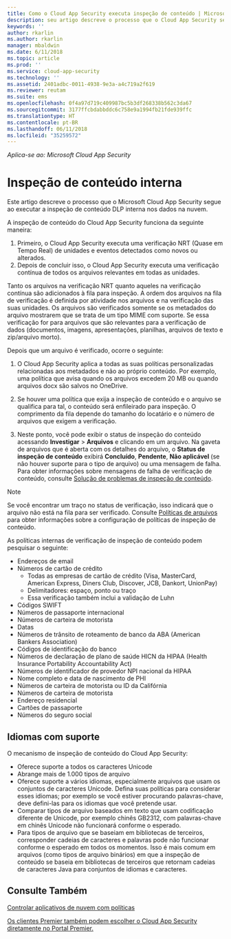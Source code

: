 ```yaml
---
title: Como o Cloud App Security executa inspeção de conteúdo | Microsoft Docs
description: seu artigo descreve o processo que o Cloud App Security segue ao executar a inspeção de conteúdo DLP nos dados na nuvem.
keywords: ''
author: rkarlin
ms.author: rkarlin
manager: mbaldwin
ms.date: 6/11/2018
ms.topic: article
ms.prod: ''
ms.service: cloud-app-security
ms.technology: ''
ms.assetid: 2401adbc-0011-4938-9e3a-a4c719a2f619
ms.reviewer: reutam
ms.suite: ems
ms.openlocfilehash: 0f4a97d719c409987bc5b3df268338b562c3da67
ms.sourcegitcommit: 3177ffcbdabbddc6c758e9a1994fb21fde939ffc
ms.translationtype: HT
ms.contentlocale: pt-BR
ms.lasthandoff: 06/11/2018
ms.locfileid: "35259572"
---
```

*Aplica-se ao: Microsoft Cloud App Security*



# <a name="built-in-content-inspection"></a>Inspeção de conteúdo interna

Este artigo descreve o processo que o Microsoft Cloud App Security segue ao executar a inspeção de conteúdo DLP interna nos dados na nuvem. 


A inspeção de conteúdo do Cloud App Security funciona da seguinte maneira:
1. Primeiro, o Cloud App Security executa uma verificação NRT (Quase em Tempo Real) de unidades e eventos detectados como novos ou alterados.
2. Depois de concluir isso, o Cloud App Security executa uma verificação contínua de todos os arquivos relevantes em todas as unidades.  

Tanto os arquivos na verificação NRT quanto aqueles na verificação contínua são adicionados à fila para inspeção. A ordem dos arquivos na fila de verificação é definida por atividade nos arquivos e na verificação das suas unidades. Os arquivos são verificados somente se os metadados do arquivo mostrarem que se trata de um tipo MIME com suporte. Se essa verificação for para arquivos que são relevantes para a verificação de dados (documentos, imagens, apresentações, planilhas, arquivos de texto e zip/arquivo morto).  

Depois que um arquivo é verificado, ocorre o seguinte:

1. O Cloud App Security aplica a todas as suas políticas personalizadas relacionadas aos metadados e não ao próprio conteúdo. Por exemplo, uma política que avisa quando os arquivos excedem 20 MB ou quando arquivos docx são salvos no OneDrive. 

2. Se houver uma política que exija a inspeção de conteúdo e o arquivo se qualifica para tal, o conteúdo será enfileirado para inspeção. O comprimento da fila depende do tamanho do locatário e o número de arquivos que exigem a verificação. 

3. Neste ponto, você pode exibir o status de inspeção do conteúdo acessando **Investigar** > **Arquivos** e clicando em um arquivo. Na gaveta de arquivos que é aberta com os detalhes do arquivo, o **Status de inspeção de conteúdo** exibirá **Concluído**, **Pendente**, **Não aplicável** (se não houver suporte para o tipo de arquivo) ou uma mensagem de falha. Para obter informações sobre mensagens de falha de verificação de conteúdo, consulte [Solução de problemas de inspeção de conteúdo](troubleshooting-content-inspection.md).

> [!NOTE]
> Se você encontrar um traço no status de verificação, isso indicará que o arquivo não está na fila para ser verificado. Consulte [Políticas de arquivos](data-protection-policies.md) para obter informações sobre a configuração de políticas de inspeção de conteúdo.

As políticas internas de verificação de inspeção de conteúdo podem pesquisar o seguinte:

- Endereços de email 
- Números de cartão de crédito 
  - Todas as empresas de cartão de crédito (Visa, MasterCard, American Express, Diners Club, Discover, JCB, Dankort, UnionPay) 
  - Delimitadores: espaço, ponto ou traço
  - Essa verificação também inclui a validação de Luhn
- Códigos SWIFT
- Números de passaporte internacional
- Números de carteira de motorista
- Datas
- Números de trânsito de roteamento de banco da ABA (American Bankers Association)
- Códigos de identificação do banco
- Números de declaração de plano de saúde HICN da HIPAA (Health Insurance Portability Accountability Act)
- Números de identificador de provedor NPI nacional da HIPAA
- Nome completo e data de nascimento de PHI
- Números de carteira de motorista ou ID da Califórnia
- Números de carteira de motorista
- Endereço residencial
- Cartões de passaporte
- Números do seguro social

## <a name="supported-languages"></a>Idiomas com suporte

O mecanismo de inspeção de conteúdo do Cloud App Security:
-   Oferece suporte a todos os caracteres Unicode
-   Abrange mais de 1.000 tipos de arquivo
-   Oferece suporte a vários idiomas, especialmente arquivos que usam os conjuntos de caracteres Unicode. Defina suas políticas para considerar esses idiomas; por exemplo se você estiver procurando palavras-chave, deve defini-las para os idiomas que você pretende usar.
-   Comparar tipos de arquivo baseados em texto que usam codificação diferente de Unicode, por exemplo chinês GB2312, com palavras-chave em chinês Unicode não funcionará conforme o esperado.
-   Para tipos de arquivo que se baseiam em bibliotecas de terceiros, corresponder cadeias de caracteres e palavras pode não funcionar conforme o esperado em todos os momentos. Isso é mais comum em arquivos (como tipos de arquivo binários) em que a inspeção de conteúdo se baseia em bibliotecas de terceiros que retornam cadeias de caracteres Java para conjuntos de idiomas e caracteres.



## <a name="see-also"></a>Consulte Também  
[Controlar aplicativos de nuvem com políticas](control-cloud-apps-with-policies.md)   

[Os clientes Premier também podem escolher o Cloud App Security diretamente no Portal Premier.](https://premier.microsoft.com/)  
  